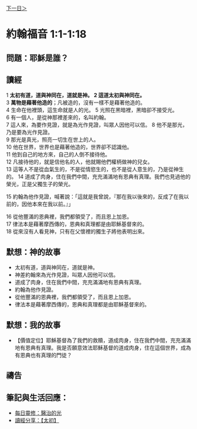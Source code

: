 [下一日＞](/Bible/John/Day2.html)

# 約翰福音 1:1-1:18

## 問題：耶穌是誰？

## 讀經
1 **太初有道，道與神同在，道就是神。 2 這道太初與神同在。**  
3 **萬物是藉著他造的**；凡被造的，沒有一樣不是藉著他造的。  
4 生命在他裡頭，這生命就是人的光。 5 光照在黑暗裡，黑暗卻不接受光。   
6 有一個人，是從神那裡差來的，名叫約翰。   
7 這人來，為要作見證，就是為光作見證，叫眾人因他可以信。 8 他不是那光，乃是要為光作見證。   
9 那光是真光，照亮一切生在世上的人。   
10 他在世界，世界也是藉著他造的，世界卻不認識他。    
11 他到自己的地方來，自己的人倒不接待他。   
12 凡接待他的，就是信他名的人，他就賜他們權柄做神的兒女。   
13 這等人不是從血氣生的，不是從情慾生的，也不是從人意生的，乃是從神生的。 
14 道成了肉身，住在我們中間，充充滿滿地有恩典有真理。我們也見過他的榮光，正是父獨生子的榮光。

15 約翰為他作見證，喊著說：「這就是我曾說，『那在我以後來的，反成了在我以前的，因他本來在我以前。』」  

16 從他豐滿的恩典裡，我們都領受了，而且恩上加恩。  
17 律法本是藉著摩西傳的，恩典和真理都是由耶穌基督來的。  
18 從來沒有人看見神，只有在父懷裡的獨生子將他表明出來。

## 默想：神的故事
+ 太初有道，道與神同在，道就是神。
+ 神差約翰來為光作見證，叫眾人因他可以信。
+ 道成了肉身，住在我們中間，充充滿滿地有恩典有真理。
+ 約翰為他作見證。
+ 從他豐滿的恩典裡，我們都領受了，而且恩上加恩。
+ 律法本是藉著摩西傳的，恩典和真理都是由耶穌基督來的。

## 默想：我的故事
+ 【價值定位】耶穌基督為了我們的救贖，道成肉身，住在我們中間，充充滿滿地有恩典有真理。我是否願意效法耶穌基督的道成肉身，住在這個世界，成為有恩典也有真理的門徒？

## 禱告

## 筆記與生活回應：
+ [每日靈修：醫治的光](https://bibleplan.github.io/sharing/zhuolin/day4-wk95-sharing.html)
+ [讀經分享：【太初】](https://bibleplan.github.io/sharing/day4-wk95-sharing.html)
